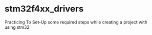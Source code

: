 # stm32f4xx_drivers
Practicing To Set-Up some required steps while creating a project with using stm32
